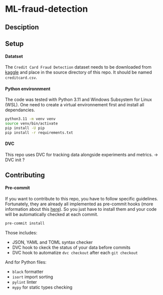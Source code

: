 # ML-fraud-detection

## Desciption

## Setup

#### Datatset
The `Credit Card Fraud Detection` dataset needs to be downloaded from [kaggle](https://www.kaggle.com/datasets/mlg-ulb/creditcardfraud) and place in the source directory of this repo. It should be named `creditcard.csv`.

#### Python environnment
The code was tested with Python 3.11 and Windows Subsystem for Linux (WSL). One need to create a virtual environnement first and install all dependancies.
```bash
python3.11 -m venv venv
source venv/bin/activate
pip install -U pip
pip install -r requirements.txt
```

#### DVC
This repo uses DVC for tracking data alongside experiments and metrics.
-> DVC init ?


## Contributing
#### Pre-commit
If you want to contribute to this repo, you have to follow specific guidelines. Fortunately, they are already all implemented as pre-commit hooks (more information about this [here](https://pre-commit.com)). So you just have to install them and your code will be automatically checked at each commit.
```bash
pre-commit install
```
Those includes:
- JSON, YAML and TOML syntax checker
- DVC hook to ckeck the status of your data before commits
- DVC hook to automatize `dvc checkout` after each `git checkout`

And for Python files:
- `black` formatter
- `isort` import sorting
- `pylint` linter
- `mypy` for static types checking
